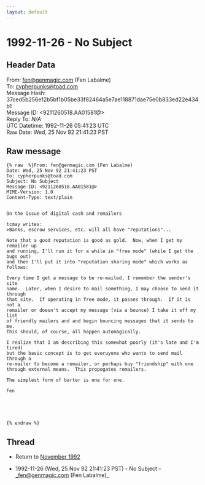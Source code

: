 ```yaml
---
layout: default
---
```


# 1992-11-26 - No Subject

## Header Data

From: fen@genmagic.com (Fen Labalme)<br>
To: cypherpunks@toad.com<br>
Message Hash: 37ced5b256e12b5bf1b05be33f82464a5e7ae118871dae75e0b833ed22e434b1<br>
Message ID: \<9211260518.AA01581@\><br>
Reply To: _N/A_<br>
UTC Datetime: 1992-11-26 05:41:23 UTC<br>
Raw Date: Wed, 25 Nov 92 21:41:23 PST<br>

## Raw message

```
{% raw  %}From: fen@genmagic.com (Fen Labalme)
Date: Wed, 25 Nov 92 21:41:23 PST
To: cypherpunks@toad.com
Subject: No Subject
Message-ID: <9211260518.AA01581@>
MIME-Version: 1.0
Content-Type: text/plain


On the issue of digital cash and remailers

tcmay writes:
>Banks, escrow services, etc. will all have "reputations"...

Note that a good reputation is good as gold.  Now, when I get my remailer up
and running, I'll run it for a while in "free mode" (while I get the bugs out)
and then I'll put it into "reputation sharing mode" which works as follows:

Every time I get a message to be re-mailed, I remember the sender's site
name.  Later, when I desire to mail something, I may choose to send it through
that site.  If operating in free mode, it passes through.  If it is not a
remailer or doesn't accept my message (via a bounce) I take it off my list
of friendly mailers and and begin bouncing messages that it sends to me. 
This should, of course, all happen automagically.

I realize that I am describing this somewhat poorly (it's late and I'm tired)
but the basic concept is to get everuyone who wants to send mail through a
re-mailer to become a remailer, or perhaps buy "friendship" with one
through external means.  This propogates remailers.

The simplest form of barter is one for one.

Fen





{% endraw %}
```

## Thread

+ Return to [November 1992](/archive/1992/11)

+ 1992-11-26 (Wed, 25 Nov 92 21:41:23 PST) - No Subject - _fen@genmagic.com (Fen Labalme)_

